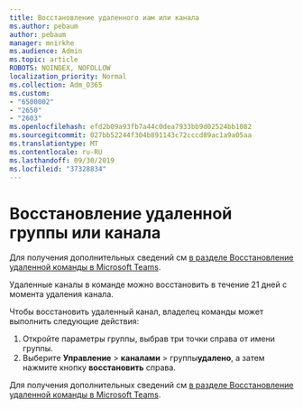 ```yaml
---
title: Восстановление удаленного иам или канала
ms.author: pebaum
author: pebaum
manager: mnirkhe
ms.audience: Admin
ms.topic: article
ROBOTS: NOINDEX, NOFOLLOW
localization_priority: Normal
ms.collection: Adm_O365
ms.custom:
- "6500002"
- "2650"
- "2603"
ms.openlocfilehash: efd2b09a93fb7a44c0dea7933bb9d02524bb1082
ms.sourcegitcommit: 027bb52244f304b891143c72cccd89ac1a9a05aa
ms.translationtype: MT
ms.contentlocale: ru-RU
ms.lasthandoff: 09/30/2019
ms.locfileid: "37328834"
---
```

# <a name="how-to-restore-a-deleted-team-or-channel"></a>Восстановление удаленной группы или канала

Для получения дополнительных сведений см [в разделе Восстановление удаленной команды в Microsoft Teams](https://blogs.technet.microsoft.com/skypehybridguy/2017/07/23/restoring-a-deleted-team-in-microsoft-teams).

Удаленные каналы в команде можно восстановить в течение 21 дней с момента удаления канала.

Чтобы восстановить удаленный канал, владелец команды может выполнить следующие действия:

1. Откройте параметры группы, выбрав три точки справа от имени группы.
2. Выберите **Управление** > **каналами** > группы**удалено**, а затем нажмите кнопку **восстановить** справа.

Для получения дополнительных сведений см [в разделе Восстановление удаленной команды в Microsoft Teams](https://blogs.technet.microsoft.com/skypehybridguy/2017/07/23/restoring-a-deleted-team-in-microsoft-teams).
